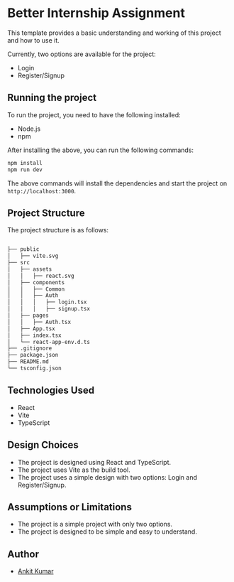# Better Internship Assignment

This template provides a basic understanding and working of this project and how to use it.

Currently, two options are available for the project:

- Login
- Register/Signup

## Running the project

To run the project, you need to have the following installed:

- Node.js
- npm

After installing the above, you can run the following commands:

```bash
npm install
npm run dev
```

The above commands will install the dependencies and start the project on `http://localhost:3000`.

## Project Structure

The project structure is as follows:

```bash

├── public
│   ├── vite.svg
├── src
│   ├── assets
│   │   ├── react.svg
│   ├── components
│   │   ├── Common
│   │   ├── Auth
│   │   │   ├── login.tsx
│   │   │   ├── signup.tsx
│   ├── pages
│   │   ├── Auth.tsx
│   ├── App.tsx
│   ├── index.tsx
│   └── react-app-env.d.ts
├── .gitignore
├── package.json
├── README.md
└── tsconfig.json
```

## Technologies Used

- React
- Vite
- TypeScript

## Design Choices

- The project is designed using React and TypeScript.
- The project uses Vite as the build tool.
- The project uses a simple design with two options: Login and Register/Signup.

## Assumptions or Limitations

- The project is a simple project with only two options.
- The project is designed to be simple and easy to understand.

## Author

- [Ankit Kumar](https://www.github.com/ak3311g)